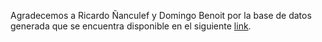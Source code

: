 Agradecemos a Ricardo Ñanculef y Domingo Benoit por la base de datos generada que se encuentra disponible en el siguiente [link](https://ieee-dataport.org/documents/hate-speech-chilean-twitter).
